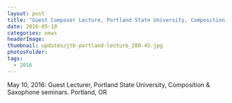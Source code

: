 ```yaml
---
layout: post
title: "Guest Composer Lecture, Portland State University, Composition & Saxophone Seminars, Music Department, Porland, OR"
date: 2016-05-10
categories: news
headerImage:
thumbnail: updates/jtb-portland-lecture_280-45.jpg
photosFolder:
tags:
  - 2016
---
```


May 10, 2016: Guest Lecturer, Portland State University, Composition & Saxophone seminars. Portland, OR
